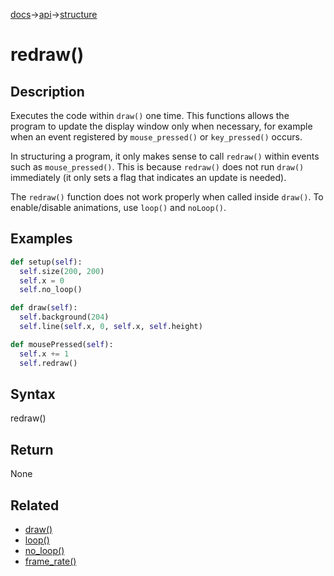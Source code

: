 [docs](/docs/)→[api](/docs/api)→[structure](/docs/api/structure/)

# redraw()

## Description

Executes the code within `draw()` one time. This functions allows the program to update the display window only when necessary, for example when an event registered by `mouse_pressed()` or `key_pressed()` occurs.

In structuring a program, it only makes sense to call `redraw()` within events such as `mouse_pressed()`. This is because `redraw()` does not run `draw()` immediately (it only sets a flag that indicates an update is needed).

The `redraw()` function does not work properly when called inside `draw()`. To enable/disable animations, use `loop()` and `noLoop()`.

## Examples

```py
def setup(self):
  self.size(200, 200)
  self.x = 0
  self.no_loop()

def draw(self):
  self.background(204)
  self.line(self.x, 0, self.x, self.height)

def mousePressed(self):
  self.x += 1
  self.redraw()
```

## Syntax

redraw()

## Return

None

## Related
- [draw()](/docs/api/structure/draw_.md)
- [loop()](/docs/api/structure/loop_.md)
- [no_loop()](/docs/api/structure/no_loop_.md)
- [frame_rate()](/docs/api/environment/frame_rate_.md)